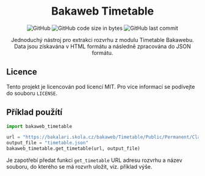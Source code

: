 <div align="center">

  <h1>Bakaweb Timetable</h1>

  ![GitHub](https://img.shields.io/github/license/MortikCZ/Bakaweb-Timetable)
  ![GitHub code size in bytes](https://img.shields.io/github/languages/code-size/MortikCZ/Bakaweb-Timetable)
  ![GitHub last commit](https://img.shields.io/github/last-commit/MortikCZ/Bakaweb-Timetable)

  <p>Jednoduchý nástroj pro extrakci rozvrhu z modulu Timetable Bakawebu. Data jsou získavána v HTML formátu a následně zpracována do JSON formátu.</p>
  
</div>

## Licence
Tento projekt je licencován pod licencí MIT. Pro více informací se podívejte do souboru `LICENSE`.

## Příklad použítí
```python
import bakaweb_timetable

url = "https://bakalari.skola.cz/bakaweb/Timetable/Public/Permanent/Class/4U"
output_file = "timetable.json"
bakaweb_timetable.get_timetable(url, output_file)
```

Je zapotřebí předat funkci `get_timetable` URL adresu rozvrhu a název souboru, do kterého se má rozvrh uložit, viz. příklad výše.




